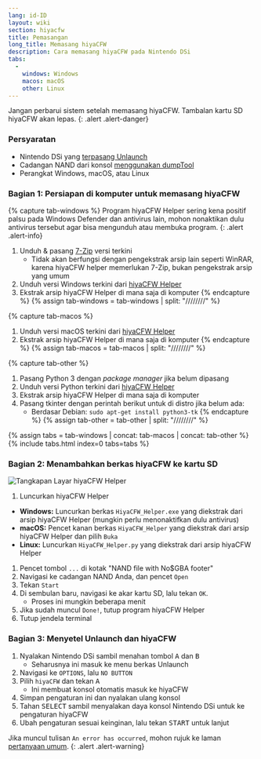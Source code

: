 ```yaml
---
lang: id-ID
layout: wiki
section: hiyacfw
title: Pemasangan
long_title: Memasang hiyaCFW
description: Cara memasang hiyaCFW pada Nintendo DSi
tabs:
  - 
    windows: Windows
    macos: macOS
    other: Linux
---
```


Jangan perbarui sistem setelah memasang hiyaCFW. Tambalan kartu SD hiyaCFW akan lepas.
{: .alert .alert-danger}

### Persyaratan
- Nintendo DSi yang [terpasang Unlaunch](https://dsi.cfw.guide/installing-unlaunch)
- Cadangan NAND dari konsol [menggunakan dumpTool](https://dsi.cfw.guide/dumping-nand)
- Perangkat Windows, macOS, atau Linux

### Bagian 1: Persiapan di komputer untuk memasang hiyaCFW
{% capture tab-windows %}
Program hiyaCFW Helper sering kena positif palsu pada Windows Defender dan antivirus lain, mohon nonaktikan dulu antivirus tersebut agar bisa mengunduh atau membuka program.
{: .alert .alert-info}

1. Unduh & pasang [7-Zip](https://www.7-zip.org/download.html) versi terkini
   - Tidak akan berfungsi dengan pengekstrak arsip lain seperti WinRAR, karena hiyaCFW helper memerlukan 7-Zip, bukan pengekstrak arsip yang umum
1. Unduh versi Windows terkini dari [hiyaCFW Helper](https://github.com/mondul/HiyaCFW-Helper/releases)
1. Ekstrak arsip hiyaCFW Helper di mana saja di komputer
{% endcapture %}
{% assign tab-windows = tab-windows | split: "////////" %}

{% capture tab-macos %}
1. Unduh versi macOS terkini dari [hiyaCFW Helper](https://github.com/mondul/HiyaCFW-Helper/releases)
1. Ekstrak arsip hiyaCFW Helper di mana saja di komputer
{% endcapture %}
{% assign tab-macos = tab-macos | split: "////////" %}

{% capture tab-other %}
1. Pasang Python 3 dengan *package manager* jika belum dipasang
1. Unduh versi Python terkini dari [hiyaCFW Helper](https://github.com/mondul/HiyaCFW-Helper/releases)
1. Ekstrak arsip hiyaCFW Helper di mana saja di komputer
1. Pasang tkinter dengan perintah berikut untuk di distro jika belum ada:
   - Berdasar Debian: `sudo apt-get install python3-tk`
{% endcapture %}
{% assign tab-other = tab-other | split: "////////" %}

{% assign tabs = tab-windows | concat: tab-macos | concat: tab-other %}
{% include tabs.html index=0 tabs=tabs %}

### Bagian 2: Menambahkan berkas hiyaCFW ke kartu SD
![Tangkapan Layar hiyaCFW Helper](https://image.ibb.co/hhzKRL/Screen-Shot-2018-10-18-at-16-30-18.png)

1. Luncurkan hiyaCFW Helper
  - **Windows:** Luncurkan berkas `HiyaCFW_Helper.exe` yang diekstrak dari arsip hiyaCFW Helper (mungkin perlu menonaktifkan dulu antivirus)
  - **macOS:** Pencet kanan berkas `HiyaCFW_Helper` yang diekstrak dari arsip hiyaCFW Helper dan pilih `Buka`
  - **Linux:** Luncurkan `HiyaCFW_Helper.py` yang diekstrak dari arsip hiyaCFW Helper
1. Pencet tombol `...` di kotak "NAND file with No$GBA footer"
1. Navigasi ke cadangan NAND Anda, dan pencet `Open`
1. Tekan `Start`
1. Di sembulan baru, navigasi ke akar kartu SD, lalu tekan `OK`.
   - Proses ini mungkin beberapa menit
1. Jika sudah muncul `Done!`, tutup program hiyaCFW Helper
1. Tutup jendela terminal

### Bagian 3: Menyetel Unlaunch dan hiyaCFW
1. Nyalakan Nintendo DSi sambil menahan tombol <kbd class="face">A</kbd> dan <kbd class="face">B</kbd>
   - Seharusnya ini masuk ke menu berkas Unlaunch
1. Navigasi ke `OPTIONS`, lalu `NO BUTTON`
1. Pilih `hiyaCFW` dan tekan <kbd class="face">A</kbd>
   - Ini membuat konsol otomatis masuk ke hiyaCFW
1. Simpan pengaturan ini dan nyalakan ulang konsol
1. Tahan <kbd>SELECT</kbd> sambil menyalakan daya konsol Nintendo DSi untuk ke pengaturan hiyaCFW
1. Ubah pengaturan sesuai keinginan, lalu tekan <kbd>START</kbd> untuk lanjut

Jika muncul tulisan `An error has occurred`, mohon rujuk ke laman [pertanyaan umum](faq?faq=why-do-i-get-an-error-has-occurred-message-when-booting-hiyacfw).
{: .alert .alert-warning}
